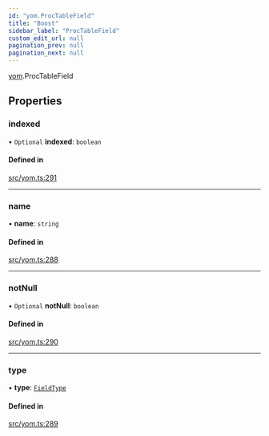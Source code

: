 ```yaml
---
id: "yom.ProcTableField"
title: "Boost"
sidebar_label: "ProcTableField"
custom_edit_url: null
pagination_prev: null
pagination_next: null
---
```


[yom](../namespaces/yom.md).ProcTableField

## Properties

### indexed

• `Optional` **indexed**: `boolean`

#### Defined in

[src/yom.ts:291](https://github.com/yolmio/boost/blob/b239488/src/yom.ts#L291)

___

### name

• **name**: `string`

#### Defined in

[src/yom.ts:288](https://github.com/yolmio/boost/blob/b239488/src/yom.ts#L288)

___

### notNull

• `Optional` **notNull**: `boolean`

#### Defined in

[src/yom.ts:290](https://github.com/yolmio/boost/blob/b239488/src/yom.ts#L290)

___

### type

• **type**: [`FieldType`](../namespaces/yom.md#fieldtype)

#### Defined in

[src/yom.ts:289](https://github.com/yolmio/boost/blob/b239488/src/yom.ts#L289)
